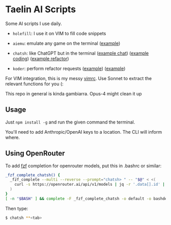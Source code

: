 Taelin AI Scripts
=================

Some AI scripts I use daily.

- `holefill`: I use it on VIM to fill code snippets

- `aiemu`: emulate any game on the terminal ([example](https://x.com/VictorTaelin/status/1790183986096116189))
 
- `chatsh`: like ChatGPT but in the terminal ([example chat](https://x.com/VictorTaelin/status/1655304645953089538)) ([example coding](https://x.com/VictorTaelin/status/1809290888356729002)) ([example refactor](https://x.com/VictorTaelin/status/1828893898594300220))

- `koder`: perform refactor requests ([example](https://x.com/VictorTaelin/status/1824489509146227192)) ([example](https://x.com/VictorTaelin/status/1811254153655558188))

For VIM integration, this is my messy [vimrc](https://github.com/VictorTaelin/OSX/blob/master/vimrc).
Use Sonnet to extract the relevant functions for you (:

This repo in general is kinda gambiarra. Opus-4 might clean it up

## Usage

Just `npm install -g` and run the given command the terminal.

You'll need to add Anthropic/OpenAI keys to a location. The CLI will inform where.

## Using OpenRouter

To add [fzf](https://github.com/junegunn/fzf) completion for openrouter models, put this in .bashrc or similar:

```bash
_fzf_complete_chatsh() {
  _fzf_complete --multi --reverse --prompt="chatsh> " -- "$@" < <(
    curl -s https://openrouter.ai/api/v1/models | jq -r '.data[].id' | sed 's/^/openrouter:/'
  )
}
[ -n "$BASH" ] && complete -F _fzf_complete_chatsh -o default -o bashdefault chatsh

```

Then type:
```bash
$ chatsh **<tab>
```
